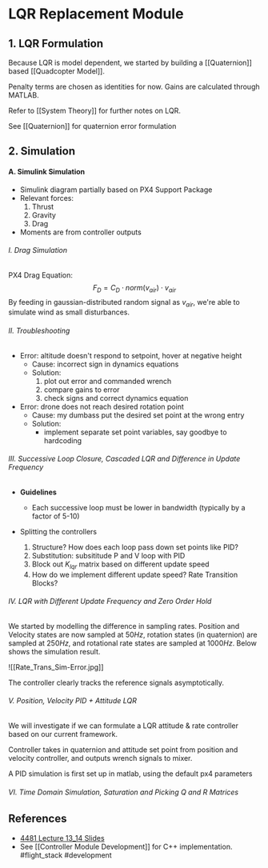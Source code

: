 # LQR Replacement Module
## 1. LQR Formulation
Because LQR is model dependent, we started by building a [[Quaternion]] based [[Quadcopter Model]].

Penalty terms are chosen as identities for now. Gains are calculated through MATLAB.

Refer to [[System Theory]] for further notes on LQR.

See [[Quaternion]] for quaternion error formulation

## 2. Simulation
#### A. Simulink Simulation
- Simulink diagram partially based on PX4 Support Package
- Relevant forces:
	1. Thrust
	2. Gravity
	3. Drag
- Moments are from controller outputs

###### I. Drag Simulation
PX4 Drag Equation:
$$F_D = C_D \cdot norm(v_{air}) \cdot v_{air}$$
By feeding in gaussian-distributed random signal as $v_{air}$, we're able to simulate wind as small disturbances.

###### II. Troubleshooting
- Error: altitude doesn't respond to setpoint, hover at negative height
	- Cause: incorrect sign in dynamics equations
	- Solution: 
		1. plot out error and commanded wrench
		2. compare gains to error
		3. check signs and correct dynamics equation
- Error: drone does not reach desired rotation point
	- Cause: my dumbass put the desired set point at the wrong entry
	- Solution:
		- implement separate set point variables, say goodbye to hardcoding


###### III. Successive Loop Closure, Cascaded LQR and Difference in Update Frequency
- **Guidelines**
	- Each successive loop must be lower in bandwidth (typically by a factor of 5-10)

- Splitting the controllers
	1. Structure? How does each loop pass down set points like PID?
	2. Substitution: subsititude P and V loop with PID
	3. Block out $K_{lqr}$ matrix based on different update speed
	4. How do we implement different update speed? Rate Transition Blocks?

###### IV. LQR with Different Update Frequency and Zero Order Hold
We started by modelling the difference in sampling rates. Position and Velocity states are now sampled at $50Hz$, rotation states (in quaternion) are sampled at $250Hz$, and rotational rate states are sampled at $1000Hz$. Below shows the simulation result. 

![[Rate_Trans_Sim-Error.jpg]]

The controller clearly tracks the reference signals asymptotically. 

###### V. Position, Velocity PID + Attitude LQR
We will investigate if we can formulate a LQR attitude & rate controller based on our current framework.

Controller takes in quaternion and attitude set point from position and velocity controller, and outputs wrench signals to mixer. 

A PID simulation is first set up in matlab, using the default px4 parameters


###### VI. Time Domain Simulation, Saturation and Picking $Q$ and $R$ Matrices

## References
- [4481 Lecture 13_14 Slides](!https://wustl.instructure.com/courses/78192/files/4148862?module_item_id=1221526)
- See [[Controller Module Development]] for C++ implementation.
#flight_stack #development